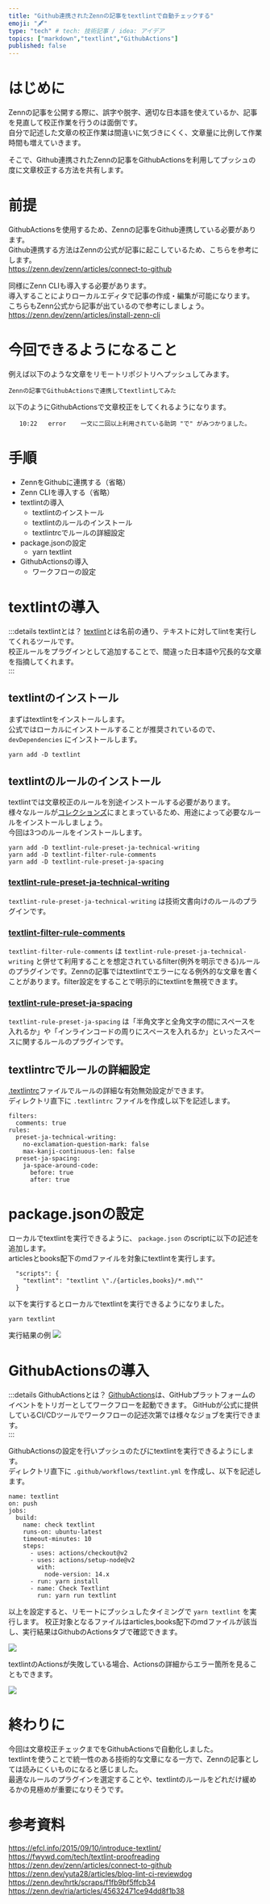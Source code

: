 ```yaml
---
title: "Github連携されたZennの記事をtextlintで自動チェックする"
emoji: "🖋"
type: "tech" # tech: 技術記事 / idea: アイデア
topics: ["markdown","textlint","GithubActions"]
published: false
---
```


# はじめに

Zennの記事を公開する際に、誤字や脱字、適切な日本語を使えているか、記事を見直して校正作業を行うのは面倒です。  
自分で記述した文章の校正作業は間違いに気づきにくく、文章量に比例して作業時間も増えていきます。

そこで、Github連携されたZennの記事をGithubActionsを利用してプッシュの度に文章校正する方法を共有します。

# 前提

GithubActionsを使用するため、Zennの記事をGithub連携している必要があります。  
Github連携する方法はZennの公式が記事に起こしているため、こちらを参考にします。  
https://zenn.dev/zenn/articles/connect-to-github  

同様にZenn CLIも導入する必要があります。  
導入することによりローカルエディタで記事の作成・編集が可能になります。  
こちらもZenn公式から記事が出ているので参考にしましょう。  
https://zenn.dev/zenn/articles/install-zenn-cli

# 今回できるようになること

例えば以下のような文章をリモートリポジトリへプッシュしてみます。
```
Zennの記事でGithubActionsで連携してtextlintしてみた
```
以下のようにGithubActionsで文章校正をしてくれるようになります。
```shell
   10:22   error    一文に二回以上利用されている助詞 "で" がみつかりました。
```

# 手順

* ZennをGithubに連携する（省略）
* Zenn CLIを導入する（省略）
* textlintの導入
  * textlintのインストール
  * textlintのルールのインストール
  * textlintrcでルールの詳細設定
* package.jsonの設定
  * yarn textlint
* GithubActionsの導入
  * ワークフローの設定
# textlintの導入

:::details textlintとは？
[textlint](https://textlint.github.io/)とは名前の通り、テキストに対してlintを実行してくれるツールです。  
校正ルールをプラグインとして追加することで、間違った日本語や冗長的な文章を指摘してくれます。  
:::

## textlintのインストール

まずはtextlintをインストールします。  
公式ではローカルにインストールすることが推奨されているので、`devDependencies` にインストールします。

```shell
yarn add -D textlint
```

## textlintのルールのインストール

textlintでは文章校正のルールを別途インストールする必要があります。  
様々なルールが[コレクションズ](https://github.com/textlint/textlint/wiki/Collection-of-textlint-rule)にまとまっているため、用途によって必要なルールをインストールしましょう。   
今回は3つのルールをインストールします。  

```shell
yarn add -D textlint-rule-preset-ja-technical-writing
yarn add -D textlint-filter-rule-comments
yarn add -D textlint-rule-preset-ja-spacing
```

### [textlint-rule-preset-ja-technical-writing](https://github.com/textlint-ja/textlint-rule-preset-ja-technical-writing)
`textlint-rule-preset-ja-technical-writing` は技術文書向けのルールのプラグインです。

### [textlint-filter-rule-comments](https://github.com/textlint/textlint-filter-rule-comments)
`textlint-filter-rule-comments` は `textlint-rule-preset-ja-technical-writing` と併せて利用することを想定されているfilter(例外を明示できる)ルールのプラグインです。Zennの記事ではtextlintでエラーになる例外的な文章を書くことがあります。filter設定をすることで明示的にtextlintを無視できます。

### [textlint-rule-preset-ja-spacing](https://github.com/textlint-ja/textlint-rule-preset-ja-spacing)
`textlint-rule-preset-ja-spacing` は「半角文字と全角文字の間にスペースを入れるか」や「インラインコードの周りにスペースを入れるか」といったスペースに関するルールのプラグインです。

## textlintrcでルールの詳細設定
[.textlintrc](https://github.com/textlint/textlint#textlintrc)ファイルでルールの詳細な有効無効設定ができます。  
ディレクトリ直下に `.textlintrc` ファイルを作成し以下を記述します。

```yml: .textlintrc
filters:
  comments: true
rules:
  preset-ja-technical-writing:
    no-exclamation-question-mark: false
    max-kanji-continuous-len: false
  preset-ja-spacing:
    ja-space-around-code:
      before: true
      after: true
```

# package.jsonの設定
ローカルでtextlintを実行できるように、 `package.json` のscriptに以下の記述を追加します。  
articlesとbooks配下のmdファイルを対象にtextlintを実行します。  

```json: package.json
  "scripts": {
    "textlint": "textlint \"./{articles,books}/*.md\""
  }
```

以下を実行するとローカルでtextlintを実行できるようになりました。
```shell
yarn textlint
```

実行結果の例
![](https://storage.googleapis.com/zenn-user-upload/a319175206eb-20220401.png)

# GithubActionsの導入

:::details GithubActionsとは？
[GithubActions](https://docs.github.com/ja/actions)は、GitHubプラットフォームのイベントをトリガーとしてワークフローを起動できます。  GitHubが公式に提供しているCI/CDツールでワークフローの記述次第では様々なジョブを実行できます。  
:::

GithubActionsの設定を行いプッシュのたびにtextlintを実行できるようにします。  
ディレクトリ直下に `.github/workflows/textlint.yml` を作成し、以下を記述します。

```yml: .github/workflows/textlint.yml
name: textlint
on: push
jobs:
  build:
    name: check textlint
    runs-on: ubuntu-latest
    timeout-minutes: 10
    steps:
      - uses: actions/checkout@v2
      - uses: actions/setup-node@v2
        with:
          node-version: 14.x
      - run: yarn install
      - name: Check Textlint
        run: yarn run textlint

```

以上を設定すると、リモートにプッシュしたタイミングで `yarn textlint` を実行します。
校正対象となるファイルはarticles,books配下のmdファイルが該当し、実行結果はGithubのActionsタブで確認できます。

![](https://storage.googleapis.com/zenn-user-upload/e4e7b2d84a9a-20220401.png)


textlintのActionsが失敗している場合、Actionsの詳細からエラー箇所を見ることもできます。  

![](https://storage.googleapis.com/zenn-user-upload/e24589c1f739-20220401.png)

# 終わりに

今回は文章校正チェックまでをGithubActionsで自動化しました。  
textlintを使うことで統一性のある技術的な文章になる一方で、Zennの記事としては読みにくいものになると感じました。  
最適なルールのプラグインを選定することや、textlintのルールをどれだけ緩めるかの見極めが重要になりそうです。

# 参考資料
https://efcl.info/2015/09/10/introduce-textlint/
https://fwywd.com/tech/textlint-proofreading
https://zenn.dev/zenn/articles/connect-to-github
https://zenn.dev/yuta28/articles/blog-lint-ci-reviewdog
https://zenn.dev/hrtk/scraps/f1fb9bf5ffcb34
https://zenn.dev/ria/articles/45632471ce94dd8f1b38
